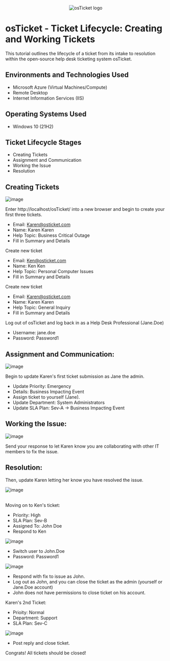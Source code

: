 <p align="center">
<img src="https://i.imgur.com/Clzj7Xs.png" alt="osTicket logo"/>
</p>

<h1>osTicket - Ticket Lifecycle: Creating and Working Tickets</h1>
This tutorial outlines the lifecycle of a ticket from its intake to resolution within the open-source help desk ticketing system osTicket.<br />




<h2>Environments and Technologies Used</h2>

- Microsoft Azure (Virtual Machines/Compute)
- Remote Desktop
- Internet Information Services (IIS)

<h2>Operating Systems Used </h2>

- Windows 10</b> (21H2)

<h2>Ticket Lifecycle Stages</h2>

- Creating Tickets
- Assignment and Communication
- Working the Issue
- Resolution

<h2>Creating Tickets</h2>
<p>
  
![image](https://github.com/michaelpeters2/ticket-lifecycle/assets/141062110/ec121d7e-7164-4b0e-9138-c9224d9f696f)
</p>
<p>
Enter http://localhost/osTicket/ into a new browser and begin to create your first three tickets.

  - Email: Karen@osticket.com
  - Name: Karen Karen
  - Help Topic: Business Critical Outage 
  - Fill in Summary and Details

Create new ticket
  - Email: Ken@osticket.com
  - Name: Ken Ken
  - Help Topic: Personal Computer Issues
  - Fill in Summary and Details

Create new ticket
  - Email: Karen@osticket.com
  - Name: Karen Karen
  - Help Topic: General Inquiry
  - Fill in Summary and Details
</p>
Log out of osTicket and log back in as a Help Desk Professional (Jane.Doe)

  - Username: jane.doe
  - Password: Password1

Assignment and Communication:
- 
<p>
  
![image](https://github.com/michaelpeters2/ticket-lifecycle/assets/141062110/f20a2780-f26a-4d3b-8348-0eb1c87d08f0)

</p>
<p>
Begin to update Karen's first ticket submission as Jane the admin.
  
  - Update Priority: Emergency
  - Details: Business Impacting Event
  - Assign ticket to yourself (Jane).
  - Update Department: System Administrators
  - Update SLA Plan: Sev-A -> Business Impacting Event

Working the Issue:
-

  ![image](https://github.com/michaelpeters2/ticket-lifecycle/assets/141062110/2312d758-6c53-4be3-89cd-34ec64944214)

</p>


Send your response to let Karen know you are collaborating with other IT members to fix the issue.

Resolution:
-

Then, update Karen letting her know you have resolved the issue.

![image](https://github.com/michaelpeters2/ticket-lifecycle/assets/141062110/ada7f38d-0432-4001-95d3-890a9ca9363a)

</p>
<br />
Moving on to Ken's ticket:

  - Priority: High
  - SLA Plan: Sev-B
  - Assigned To: John Doe
  - Respond to Ken

![image](https://github.com/michaelpeters2/ticket-lifecycle/assets/141062110/da85b873-d24f-4fa4-876f-8fb2c90ec732)

  - Switch user to John.Doe
  - Password: Password1

![image](https://github.com/michaelpeters2/ticket-lifecycle/assets/141062110/2614cb72-e70d-45cc-8621-9f9cb424334b)

  - Respond with fix to issue as John.
  - Log out as John, and you can close the ticket as the admin (yourself or Jane.Doe account)
  - John does not have permissions to close ticket on his account.


Karen's 2nd Ticket:

  - Prioity: Normal
  - Department: Support
  - SLA Plan: Sev-C

![image](https://github.com/michaelpeters2/ticket-lifecycle/assets/141062110/70e51221-dbc3-4c52-a0a5-ce3b1d169501)
  
  - Post reply and close ticket.

Congrats! All tickets should be closed!
